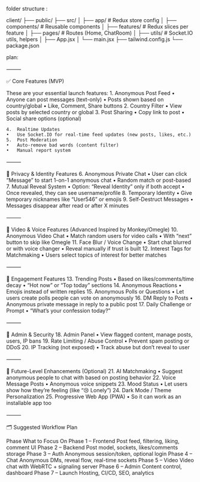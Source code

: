 folder structure :

client/
├── public/
├── src/
│   ├── app/               # Redux store config
│   ├── components/        # Reusable components
│   ├── features/          # Redux slices per feature
│   ├── pages/             # Routes (Home, ChatRoom)
│   ├── utils/             # Socket.IO utils, helpers
│   ├── App.jsx
│   └── main.jsx
├── tailwind.config.js
└── package.json

plan:

⸻

✅ Core Features (MVP)

These are your essential launch features:
	1.	Anonymous Post Feed
	    •	Anyone can post messages (text-only)
	    •	Posts shown based on country/global
	    •	Like, Comment, Share buttons
	2.	Country Filter
	    •	View posts by selected country or global
	3.	Post Sharing
	    •	Copy link to post
	    •	Social share options (optional)
		
	4.	Realtime Updates
	•	Use Socket.IO for real-time feed updates (new posts, likes, etc.)
	5.	Post Moderation
	•	Auto-remove bad words (content filter)
	•	Manual report system

⸻

🔐 Privacy & Identity Features
	6.	Anonymous Private Chat
	•	User can click “Message” to start 1-on-1 anonymous chat
	•	Random match or post-based
	7.	Mutual Reveal System
	•	Option: “Reveal Identity” only if both accept
	•	Once revealed, they can see username/profile
	8.	Temporary Identity
	•	Give temporary nicknames like “User546” or emojis
	9.	Self-Destruct Messages
	•	Messages disappear after read or after X minutes

⸻

🎥 Video & Voice Features (Advanced Inspired by Monkey/Omegle)
	10.	Anonymous Video Chat
	•	Match random users for video calls
	•	With “next” button to skip like Omegle
	11.	Face Blur / Voice Change
	•	Start chat blurred or with voice changer
	•	Reveal manually if trust is built
	12.	Interest Tags for Matchmaking
	•	Users select topics of interest for better matches

⸻

🚀 Engagement Features
	13.	Trending Posts
	•	Based on likes/comments/time decay
	•	“Hot now” or “Top today” sections
	14.	Anonymous Reactions
	•	Emojis instead of written replies
	15.	Anonymous Polls or Questions
	•	Let users create polls people can vote on anonymously
	16.	DM Reply to Posts
	•	Anonymous private message in reply to a public post
	17.	Daily Challenge or Prompt
	•	“What’s your confession today?”

⸻

🧰 Admin & Security
	18.	Admin Panel
	•	View flagged content, manage posts, users, IP bans
	19.	Rate Limiting / Abuse Control
	•	Prevent spam posting or DDoS
	20.	IP Tracking (not exposed)
	•	Track abuse but don’t reveal to user

⸻

🧠 Future-Level Enhancements (Optional)
	21.	AI Matchmaking
	•	Suggest anonymous people to chat with based on posting behavior
	22.	Voice Message Posts
	•	Anonymous voice snippets
	23.	Mood Status
	•	Let users show how they’re feeling (like “😢 Lonely”)
	24.	Dark Mode / Theme Personalization
	25.	Progressive Web App (PWA)
	•	So it can work as an installable app too

⸻

🗂 Suggested Workflow Plan

Phase	What to Focus On
Phase 1 – Frontend	Post feed, filtering, liking, comment UI
Phase 2 – Backend	Post model, sockets, likes/comments storage
Phase 3 – Auth	Anonymous session/token, optional login
Phase 4 – Chat	Anonymous DMs, reveal flow, real-time sockets
Phase 5 – Video	Video chat with WebRTC + signaling server
Phase 6 – Admin	Content control, dashboard
Phase 7 – Launch	Hosting, CI/CD, SEO, analytics

